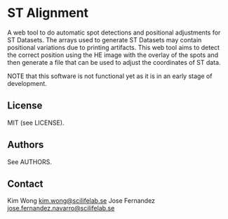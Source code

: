 # ST Alignment 

A web tool to do automatic spot detections and positional adjustments for ST Datasets. 
The arrays used to generate ST Datasets may contain positional variations due to
printing artifacts. This web tool aims to detect the correct position using the HE image
with the overlay of the spots and then generate a file that can be used to adjust
the coordinates of ST data.

NOTE that this software is not functional yet as it is in an early stage of development. 

## License
MIT (see LICENSE).

## Authors
See AUTHORS. 

## Contact
Kim Wong <kim.wong@scilifelab.se>
Jose Fernandez <jose.fernandez.navarro@scilifelab.se>

